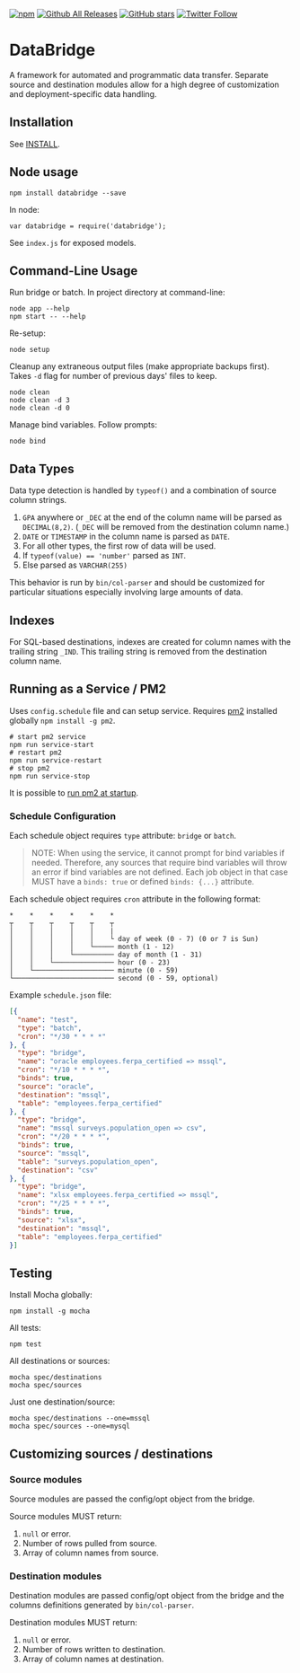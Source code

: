 [![npm](https://img.shields.io/npm/dt/databridge.svg?maxAge=2592000)](https://www.npmjs.com/package/databridge)
[![Github All Releases](https://img.shields.io/github/downloads/psalmody/databridge/total.svg?maxAge=2592000?style=flat-square)](https://github.com/psalmody/databridge)
[![GitHub stars](https://img.shields.io/github/stars/psalmody/databridge.svg?style=social&label=Star&maxAge=2592000?style=flat-square)](https://github.com/psalmody/databridge)
[![Twitter Follow](https://img.shields.io/twitter/follow/psalmody.svg?style=social&label=Follow&maxAge=2592000?style=flat-square)](https://twitter.com/psalmody)

# DataBridge

A framework for automated and programmatic data transfer. Separate source
and destination modules allow for a high degree of customization and
deployment-specific data handling.

## Installation

See [INSTALL](https://github.com/psalmody/databridge/blob/master/INSTALL.md).

## Node usage

```shell
npm install databridge --save
```

In node:
```
var databridge = require('databridge');
```

See `index.js` for exposed models.

## <a name="clusage"></a> Command-Line Usage

Run bridge or batch. In project directory at command-line:

```shell
node app --help
npm start -- --help
```

Re-setup:

```
node setup
```

Cleanup any extraneous output files (make appropriate backups first). Takes `-d` flag for number of previous days' files to keep.

```
node clean
node clean -d 3
node clean -d 0
```

Manage bind variables. Follow prompts:

```
node bind
```

## Data Types

Data type detection is handled by `typeof()` and a combination of
source column strings.

1. `GPA` anywhere or `_DEC` at the end of the column name will be parsed as `DECIMAL(8,2)`. (`_DEC` will be removed from the destination column name.)
2. `DATE` or `TIMESTAMP` in the column name is parsed as `DATE`.
3. For all other types, the first row of data will be used.
  1. If `typeof(value) == 'number'` parsed as `INT`.
  2. Else parsed as `VARCHAR(255)`

This behavior is run by `bin/col-parser` and should be customized for
particular situations especially involving large amounts of data.

## Indexes

For SQL-based destinations, indexes are created for column names with the
trailing string `_IND`. This trailing string is removed from the destination
column name.

## Running as a Service / PM2

Uses `config.schedule` file and can setup service. Requires [pm2](http://pm2.keymetrics.io/) installed globally `npm install -g pm2`.

```shell
# start pm2 service
npm run service-start
# restart pm2
npm run service-restart
# stop pm2
npm run service-stop
```

It is possible to [run pm2 at startup](http://pm2.keymetrics.io/docs/usage/startup/).

### Schedule Configuration

Each schedule object requires `type` attribute: `bridge` or `batch`.

> NOTE: When using the service, it cannot prompt for bind variables if
> needed. Therefore, any sources that require bind variables will throw
> an error if bind variables are not defined. Each job object in that case
> MUST have a `binds: true` or defined `binds: {...}` attribute.

Each schedule object requires `cron` attribute in the following format:

```
*    *    *    *    *    *
┬    ┬    ┬    ┬    ┬    ┬
│    │    │    │    │    |
│    │    │    │    │    └ day of week (0 - 7) (0 or 7 is Sun)
│    │    │    │    └───── month (1 - 12)
│    │    │    └────────── day of month (1 - 31)
│    │    └─────────────── hour (0 - 23)
│    └──────────────────── minute (0 - 59)
└───────────────────────── second (0 - 59, optional)
```

Example `schedule.json` file:

```json
[{
  "name": "test",
  "type": "batch",
  "cron": "*/30 * * * *"
}, {
  "type": "bridge",
  "name": "oracle employees.ferpa_certified => mssql",
  "cron": "*/10 * * * *",
  "binds": true,
  "source": "oracle",
  "destination": "mssql",
  "table": "employees.ferpa_certified"
}, {
  "type": "bridge",
  "name": "mssql surveys.population_open => csv",
  "cron": "*/20 * * * *",
  "binds": true,
  "source": "mssql",
  "table": "surveys.population_open",
  "destination": "csv"
}, {
  "type": "bridge",
  "name": "xlsx employees.ferpa_certified => mssql",
  "cron": "*/25 * * * *",
  "binds": true,
  "source": "xlsx",
  "destination": "mssql",
  "table": "employees.ferpa_certified"
}]
```

## Testing

Install Mocha globally:
```shell
npm install -g mocha
```

All tests:
```shell
npm test
```

All destinations or sources:
```shell
mocha spec/destinations
mocha spec/sources
```

Just one destination/source:
```shell
mocha spec/destinations --one=mssql
mocha spec/sources --one=mysql
```

## Customizing sources / destinations

### Source modules

Source modules are passed the config/opt object from the bridge.

Source modules MUST return:

1. `null` or error.
2. Number of rows pulled from source.
3. Array of column names from source.

### Destination modules

Destination modules are passed config/opt object from the bridge
and the columns definitions generated by `bin/col-parser`.

Destination modules MUST return:

1. `null` or error.
2. Number of rows written to destination.
3. Array of column names at destination.
